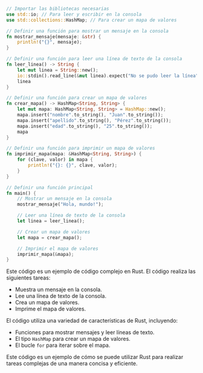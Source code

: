 ```rust
// Importar las bibliotecas necesarias
use std::io; // Para leer y escribir en la consola
use std::collections::HashMap; // Para crear un mapa de valores

// Definir una función para mostrar un mensaje en la consola
fn mostrar_mensaje(mensaje: &str) {
    println!("{}", mensaje);
}

// Definir una función para leer una línea de texto de la consola
fn leer_linea() -> String {
    let mut linea = String::new();
    io::stdin().read_line(&mut linea).expect("No se pudo leer la línea");
    linea
}

// Definir una función para crear un mapa de valores
fn crear_mapa() -> HashMap<String, String> {
    let mut mapa: HashMap<String, String> = HashMap::new();
    mapa.insert("nombre".to_string(), "Juan".to_string());
    mapa.insert("apellido".to_string(), "Pérez".to_string());
    mapa.insert("edad".to_string(), "25".to_string());
    mapa
}

// Definir una función para imprimir un mapa de valores
fn imprimir_mapa(mapa: &HashMap<String, String>) {
    for (clave, valor) in mapa {
        println!("{}: {}", clave, valor);
    }
}

// Definir una función principal
fn main() {
    // Mostrar un mensaje en la consola
    mostrar_mensaje("Hola, mundo!");

    // Leer una línea de texto de la consola
    let linea = leer_linea();

    // Crear un mapa de valores
    let mapa = crear_mapa();

    // Imprimir el mapa de valores
    imprimir_mapa(&mapa);
}
```

Este código es un ejemplo de código complejo en Rust. El código realiza las siguientes tareas:

* Muestra un mensaje en la consola.
* Lee una línea de texto de la consola.
* Crea un mapa de valores.
* Imprime el mapa de valores.

El código utiliza una variedad de características de Rust, incluyendo:

* Funciones para mostrar mensajes y leer líneas de texto.
* El tipo `HashMap` para crear un mapa de valores.
* El bucle `for` para iterar sobre el mapa.

Este código es un ejemplo de cómo se puede utilizar Rust para realizar tareas complejas de una manera concisa y eficiente.
